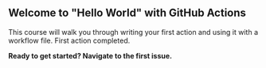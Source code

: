 ## Welcome to "Hello World" with GitHub Actions

This course will walk you through writing your first action and using it with a workflow file. 
First action completed.

**Ready to get started? Navigate to the first issue.**
